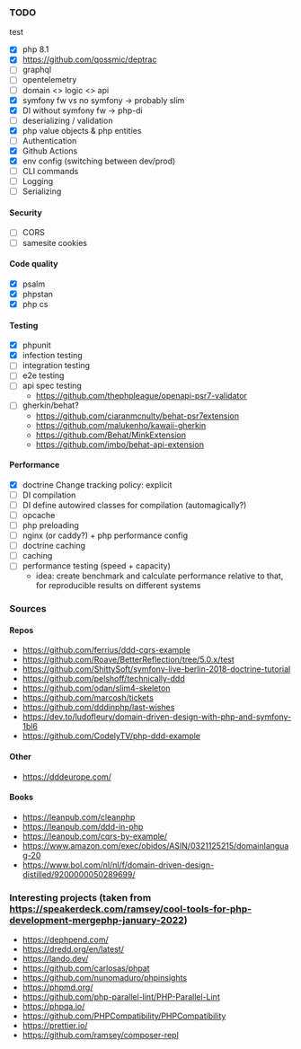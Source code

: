 ### TODO
test
- [x] php 8.1
- [x] https://github.com/qossmic/deptrac
- [ ] graphql
- [ ] opentelemetry
- [ ] domain <> logic <> api
- [x] symfony fw vs no symfony -> probably slim
- [x] DI without symfony fw -> php-di
- [ ] deserializing / validation
- [x] php value objects & php entities
- [ ] Authentication
- [x] Github Actions
- [x] env config (switching between dev/prod)
- [ ] CLI commands
- [ ] Logging
- [ ] Serializing

#### Security
- [ ] CORS
- [ ] samesite cookies

#### Code quality
- [x] psalm
- [x] phpstan
- [x] php cs

#### Testing
- [x] phpunit
- [x] infection testing
- [ ] integration testing
- [ ] e2e testing
- [ ] api spec testing
  - https://github.com/thephpleague/openapi-psr7-validator
- [ ] gherkin/behat?
  - https://github.com/ciaranmcnulty/behat-psr7extension
  - https://github.com/malukenho/kawaii-gherkin
  - https://github.com/Behat/MinkExtension
  - https://github.com/imbo/behat-api-extension

#### Performance
- [x] doctrine Change tracking policy: explicit
- [ ] DI compilation
- [ ] DI define autowired classes for compilation (automagically?)
- [ ] opcache
- [ ] php preloading
- [ ] nginx (or caddy?) + php performance config
- [ ] doctrine caching
- [ ] caching
- [ ] performance testing (speed + capacity)
  - idea: create benchmark and calculate performance relative to that,
    for reproducible results on different systems

### Sources

#### Repos

- https://github.com/ferrius/ddd-cqrs-example
- https://github.com/Roave/BetterReflection/tree/5.0.x/test
- https://github.com/ShittySoft/symfony-live-berlin-2018-doctrine-tutorial
- https://github.com/pelshoff/technically-ddd
- https://github.com/odan/slim4-skeleton
- https://github.com/marcosh/tickets
- https://github.com/dddinphp/last-wishes
- https://dev.to/ludofleury/domain-driven-design-with-php-and-symfony-1bl6
- https://github.com/CodelyTV/php-ddd-example

#### Other

- https://dddeurope.com/

#### Books

- https://leanpub.com/cleanphp
- https://leanpub.com/ddd-in-php
- https://leanpub.com/cqrs-by-example/
- https://www.amazon.com/exec/obidos/ASIN/0321125215/domainlanguag-20
- https://www.bol.com/nl/nl/f/domain-driven-design-distilled/9200000050289699/


### Interesting projects (taken from https://speakerdeck.com/ramsey/cool-tools-for-php-development-mergephp-january-2022)

- https://dephpend.com/
- https://dredd.org/en/latest/
- https://lando.dev/
- https://github.com/carlosas/phpat
- https://github.com/nunomaduro/phpinsights
- https://phpmd.org/
- https://github.com/php-parallel-lint/PHP-Parallel-Lint
- https://phpqa.io/
- https://github.com/PHPCompatibility/PHPCompatibility
- https://prettier.io/
- https://github.com/ramsey/composer-repl
